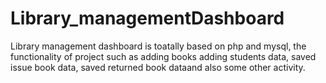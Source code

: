 # Library_managementDashboard
Library management dashboard is toatally based on php and mysql, the functionality of project such as adding books adding students data, saved issue book data, saved returned book dataand also some other activity.
